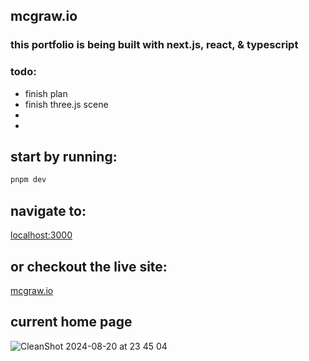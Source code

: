 
## mcgraw.io
### this portfolio is being built with next.js, react, & typescript
###

### todo:
- finish plan
- finish three.js scene
-
- 
## start by running:

```bash
pnpm dev
```

## navigate to:

[localhost:3000](http://localhost:3000)

## or checkout the live site:

[mcgraw.io](https://mcgraw.io)


## current home page 

![CleanShot 2024-08-20 at 23 45 04](https://github.com/user-attachments/assets/dc13a24d-44f8-4c13-814c-5736a7b98c37)
